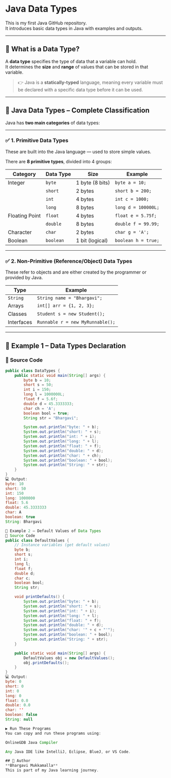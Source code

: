 # Java Data Types

This is my first Java GitHub repository.  
It introduces basic data types in Java with examples and outputs.

---

## 📌 What is a Data Type?

A **data type** specifies the type of data that a variable can hold.  
It determines the **size** and **range** of values that can be stored in that variable.

> 👉 Java is a **statically-typed** language, meaning every variable must be declared with a specific data type before it can be used.

---

## 🧠 Java Data Types – Complete Classification

Java has **two main categories** of data types:

---

### ✅ 1. Primitive Data Types  
These are built into the Java language — used to store simple values.

There are **8 primitive types**, divided into 4 groups:

| Category        | Data Type | Size            | Example             |
|----------------|-----------|------------------|---------------------|
| Integer         | `byte`    | 1 byte (8 bits)  | `byte a = 10;`      |
|                 | `short`   | 2 bytes          | `short b = 200;`    |
|                 | `int`     | 4 bytes          | `int c = 1000;`     |
|                 | `long`    | 8 bytes          | `long d = 100000L;` |
| Floating Point  | `float`   | 4 bytes          | `float e = 5.75f;`  |
|                 | `double`  | 8 bytes          | `double f = 99.99;` |
| Character       | `char`    | 2 bytes          | `char g = 'A';`     |
| Boolean         | `boolean` | 1 bit (logical)  | `boolean h = true;` |

---

### ✅ 2. Non-Primitive (Reference/Object) Data Types  
These refer to objects and are either created by the programmer or provided by Java.

| Type       | Example                          |
|------------|----------------------------------|
| `String`   | `String name = "Bhargavi";`      |
| Arrays     | `int[] arr = {1, 2, 3};`         |
| Classes    | `Student s = new Student();`     |
| Interfaces | `Runnable r = new MyRunnable();` |

---

## 📄 Example 1 – Data Types Declaration

### 🔹 **Source Code**
```java
public class DataTypes {
    public static void main(String[] args) {
        byte b = 10;
        short s = 50;
        int i = 150;
        long l = 1000000L;
        float f = 5.6f;
        double d = 45.3333333;
        char ch = 'A';
        boolean bool = true;
        String str = "Bhargavi";

        System.out.println("byte: " + b);
        System.out.println("short: " + s);
        System.out.println("int: " + i);
        System.out.println("long: " + l);
        System.out.println("float: " + f);
        System.out.println("double: " + d);
        System.out.println("char: " + ch);
        System.out.println("boolean: " + bool);
        System.out.println("String: " + str);
    }
}
💻 Output:
byte: 10
short: 50
int: 150
long: 1000000
float: 5.6
double: 45.3333333
char: A
boolean: true
String: Bhargavi

📄 Example 2 – Default Values of Data Types
🔹 Source Code
public class DefaultValues {
    // Instance variables (get default values)
    byte b;
    short s;
    int i;
    long l;
    float f;
    double d;
    char c;
    boolean bool;
    String str;

    void printDefaults() {
        System.out.println("byte: " + b);
        System.out.println("short: " + s);
        System.out.println("int: " + i);
        System.out.println("long: " + l);
        System.out.println("float: " + f);
        System.out.println("double: " + d);
        System.out.println("char: '" + c + "'");
        System.out.println("boolean: " + bool);
        System.out.println("String: " + str);
    }

    public static void main(String[] args) {
        DefaultValues obj = new DefaultValues();
        obj.printDefaults();
    }
}
💻 Output:
byte: 0
short: 0
int: 0
long: 0
float: 0.0
double: 0.0
char: ''
boolean: false
String: null

▶️ Run These Programs
You can copy and run these programs using:

OnlineGDB Java Compiler

Any Java IDE like IntelliJ, Eclipse, BlueJ, or VS Code.

## 🙋 Author
**Bhargavi Mukkamalla**  
This is part of my Java learning journey.

